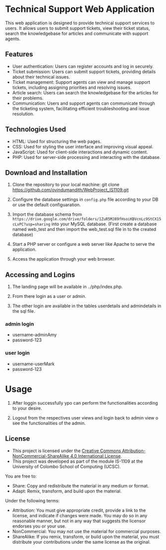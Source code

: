 # Technical Support Web Application

This web application is designed to provide technical support services to users. It allows users to submit support tickets, view their ticket status, search the knowledgebase for articles and communicate with support agents.

## Features

- User authentication: Users can register accounts and log in securely.
- Ticket submission: Users can submit support tickets, providing details about their technical issues.
- Ticket management: Support agents can view and manage support tickets, including assigning priorities and resolving issues.
- Article search: Users can search the knowledgebase for the articles for their problems.
- Communication: Users and support agents can communicate through the ticketing system, facilitating efficient troubleshooting and issue resolution.

## Technologies Used

- HTML: Used for structuring the web pages.
- CSS: Used for styling the user interface and improving visual appeal.
- JavaScript: Used for client-side interactions and dynamic content.
- PHP: Used for server-side processing and interacting with the database.

## Download and Installation

1. Clone the repository to your local machine:
   git clone https://github.com/ovindumandith/WebProject_IS1109.git

2. Configure the database settings in `config.php` file according to your DB or use the default configuaration.

3. Import the database schema from `https://drive.google.com/drive/folders/1ZuR5MJ89fHsoiKBVcnLc9StCX15cLvPC?usp=sharing` into your MySQL database.
   (First create a database named web_test and then import the web_test.sql file in to the created database)

4. Start a PHP server or configure a web server like Apache to serve the application.

5. Access the application through your web browser.

## Accessing and Logins

1. The landing page will be available in ../php/index.php.

2. From there login as a user or admin.

3. The other login are available in the tables userdetails and admindetails in the sql file.

### admin login

- username-adminAmy
- password-123

### user login

- username-userMark
- password-123

# Usage

1. After loggin successfully ypo can perform the functionalities according to your desire.

2. Logout from the respectives user views and login back to admin view o see the functionalities of the admin.

## License

- This project is licensed under the [Creative Commons Attribution-NonCommercial-ShareAlike 4.0 International License](https://creativecommons.org/licenses/by-nc-sa/4.0/).
- This project was developed as part of the module IS-1109 at the University of Colombo School of Computing (UCSC).

You are free to:

- Share: Copy and redistribute the material in any medium or format.
- Adapt: Remix, transform, and build upon the material.

Under the following terms:

- Attribution: You must give appropriate credit, provide a link to the license, and indicate if changes were made. You may do so in any reasonable manner, but not in any way that suggests the licensor endorses you or your use.
- NonCommercial: You may not use the material for commercial purposes.
- ShareAlike: If you remix, transform, or build upon the material, you must distribute your contributions under the same license as the original.
